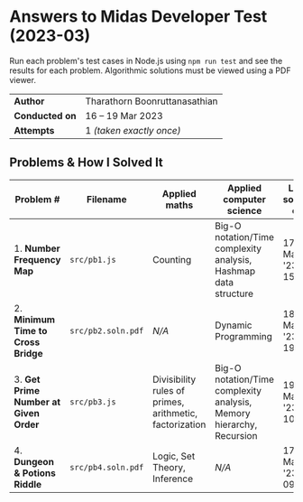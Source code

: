 # Answers to Midas Developer Test (2023-03)

Run each problem's test cases in Node.js using `npm run test` and see the results for each problem. Algorithmic solutions must be viewed using a PDF viewer.

|                  |                               |
| ---------------- | ----------------------------- |
| **Author**       | Tharathorn Boonruttanasathian |
| **Conducted on** | 16 – 19 Mar 2023              |
| **Attempts**     | 1 _(taken exactly once)_      |

## Problems & How I Solved It

| Problem #                              | Filename           | Applied maths                                           | Applied computer science                                             | Last solved on      | # attempts |
| -------------------------------------- | ------------------ | ------------------------------------------------------- | -------------------------------------------------------------------- | ------------------- | ---------- |
| 1. **Number Frequency Map**            | `src/pb1.js`       | Counting                                                | Big-O notation/Time complexity analysis, Hashmap data structure      | 17 Mar '23 at 15:43 | **1**      |
| 2. **Minimum Time to Cross Bridge**    | `src/pb2.soln.pdf` | _N/A_                                                   | Dynamic Programming                                                  | 18 Mar '23 at 19:00 | **1**      |
| 3. **Get Prime Number at Given Order** | `src/pb3.js`       | Divisibility rules of primes, arithmetic, factorization | Big-O notation/Time complexity analysis, Memory hierarchy, Recursion | 19 Mar '23 at 10:33 | **4**      |
| 4. **Dungeon & Potions Riddle**        | `src/pb4.soln.pdf` | Logic, Set Theory, Inference                            | _N/A_                                                                | 17 Mar '23 at 09:01 | **1**      |
